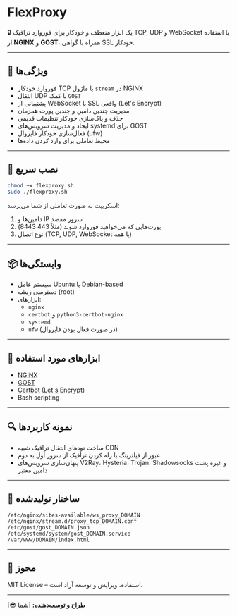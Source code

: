 # FlexProxy

🔒 یک ابزار منعطف و خودکار برای فوروارد ترافیک TCP, UDP و WebSocket با استفاده از **NGINX** و **GOST**، همراه با گواهی SSL خودکار.

---

## 🎯 ویژگی‌ها

- فوروارد خودکار TCP با ماژول `stream` در NGINX  
- انتقال UDP با کمک `GOST`  
- پشتیبانی از WebSocket با SSL واقعی (Let's Encrypt)  
- مدیریت چندین دامین و چندین پورت همزمان  
- حذف و پاک‌سازی خودکار تنظیمات قدیمی  
- ایجاد و مدیریت سرویس‌های systemd برای GOST  
- فعال‌سازی خودکار فایروال (ufw)  
- محیط تعاملی برای وارد کردن داده‌ها

---

## 🚀 نصب سریع

```bash
chmod +x flexproxy.sh
sudo ./flexproxy.sh
```

اسکریپت به صورت تعاملی از شما می‌پرسد:

1. دامین‌ها و IP سرور مقصد
2. پورت‌هایی که می‌خواهید فوروارد شوند (مثلاً 443 8443)
3. نوع اتصال (TCP, UDP, WebSocket یا همه)

---

## 📦 وابستگی‌ها

- سیستم عامل Ubuntu یا Debian-based  
- دسترسی ریشه (root)  
- ابزارهای:
  - `nginx`
  - `certbot` و `python3-certbot-nginx`
  - `systemd`
  - `ufw` (در صورت فعال بودن فایروال)

---

## 🧱 ابزارهای مورد استفاده

- [NGINX](https://nginx.org/)
- [GOST](https://github.com/go-gost/gost)
- [Certbot (Let's Encrypt)](https://certbot.eff.org/)
- Bash scripting

---

## 🔍 نمونه کاربردها

- ساخت نودهای انتقال ترافیک شبیه CDN  
- عبور از فیلترینگ با رله کردن ترافیک از سرور اول به دوم  
- پنهان‌سازی سرویس‌های V2Ray، Hysteria، Trojan، Shadowsocks و غیره پشت دامین معتبر

---

## 📂 ساختار تولیدشده

```text
/etc/nginx/sites-available/ws_proxy_DOMAIN
/etc/nginx/stream.d/proxy_tcp_DOMAIN.conf
/etc/gost/gost_DOMAIN.json
/etc/systemd/system/gost_DOMAIN.service
/var/www/DOMAIN/index.html
```

---

## 📄 مجوز

MIT License – استفاده، ویرایش و توسعه آزاد است.

---

**طراح و توسعه‌دهنده:** [شما 😎]  
